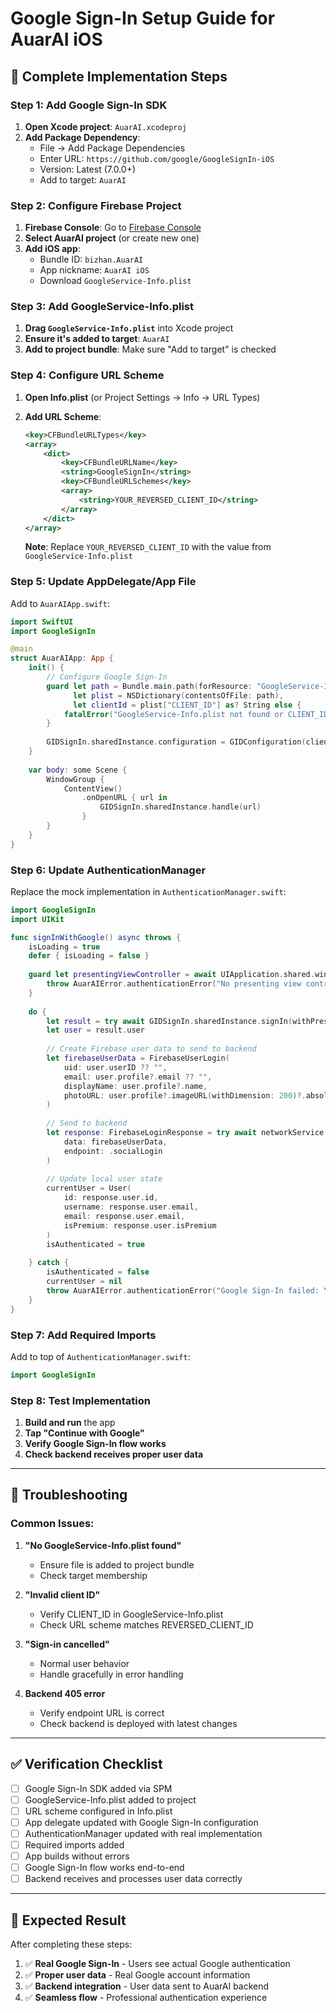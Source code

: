 # Google Sign-In Setup Guide for AuarAI iOS

## 🚀 **Complete Implementation Steps**

### **Step 1: Add Google Sign-In SDK**

1. **Open Xcode project**: `AuarAI.xcodeproj`
2. **Add Package Dependency**:
   - File → Add Package Dependencies
   - Enter URL: `https://github.com/google/GoogleSignIn-iOS`
   - Version: Latest (7.0.0+)
   - Add to target: `AuarAI`

### **Step 2: Configure Firebase Project**

1. **Firebase Console**: Go to [Firebase Console](https://console.firebase.google.com/)
2. **Select AuarAI project** (or create new one)
3. **Add iOS app**:
   - Bundle ID: `bizhan.AuarAI`
   - App nickname: `AuarAI iOS`
   - Download `GoogleService-Info.plist`

### **Step 3: Add GoogleService-Info.plist**

1. **Drag `GoogleService-Info.plist`** into Xcode project
2. **Ensure it's added to target**: `AuarAI`
3. **Add to project bundle**: Make sure "Add to target" is checked

### **Step 4: Configure URL Scheme**

1. **Open Info.plist** (or Project Settings → Info → URL Types)
2. **Add URL Scheme**:
   ```xml
   <key>CFBundleURLTypes</key>
   <array>
       <dict>
           <key>CFBundleURLName</key>
           <string>GoogleSignIn</string>
           <key>CFBundleURLSchemes</key>
           <array>
               <string>YOUR_REVERSED_CLIENT_ID</string>
           </array>
       </dict>
   </array>
   ```
   
   **Note**: Replace `YOUR_REVERSED_CLIENT_ID` with the value from `GoogleService-Info.plist`

### **Step 5: Update AppDelegate/App File**

Add to `AuarAIApp.swift`:

```swift
import SwiftUI
import GoogleSignIn

@main
struct AuarAIApp: App {
    init() {
        // Configure Google Sign-In
        guard let path = Bundle.main.path(forResource: "GoogleService-Info", ofType: "plist"),
              let plist = NSDictionary(contentsOfFile: path),
              let clientId = plist["CLIENT_ID"] as? String else {
            fatalError("GoogleService-Info.plist not found or CLIENT_ID missing")
        }
        
        GIDSignIn.sharedInstance.configuration = GIDConfiguration(clientID: clientId)
    }
    
    var body: some Scene {
        WindowGroup {
            ContentView()
                .onOpenURL { url in
                    GIDSignIn.sharedInstance.handle(url)
                }
        }
    }
}
```

### **Step 6: Update AuthenticationManager**

Replace the mock implementation in `AuthenticationManager.swift`:

```swift
import GoogleSignIn
import UIKit

func signInWithGoogle() async throws {
    isLoading = true
    defer { isLoading = false }
    
    guard let presentingViewController = await UIApplication.shared.windows.first?.rootViewController else {
        throw AuarAIError.authenticationError("No presenting view controller")
    }
    
    do {
        let result = try await GIDSignIn.sharedInstance.signIn(withPresenting: presentingViewController)
        let user = result.user
        
        // Create Firebase user data to send to backend
        let firebaseUserData = FirebaseUserLogin(
            uid: user.userID ?? "",
            email: user.profile?.email ?? "",
            displayName: user.profile?.name,
            photoURL: user.profile?.imageURL(withDimension: 200)?.absoluteString
        )
        
        // Send to backend
        let response: FirebaseLoginResponse = try await networkService.post(
            data: firebaseUserData,
            endpoint: .socialLogin
        )
        
        // Update local user state
        currentUser = User(
            id: response.user.id,
            username: response.user.email,
            email: response.user.email,
            isPremium: response.user.isPremium
        )
        isAuthenticated = true
        
    } catch {
        isAuthenticated = false
        currentUser = nil
        throw AuarAIError.authenticationError("Google Sign-In failed: \(error.localizedDescription)")
    }
}
```

### **Step 7: Add Required Imports**

Add to top of `AuthenticationManager.swift`:
```swift
import GoogleSignIn
```

### **Step 8: Test Implementation**

1. **Build and run** the app
2. **Tap "Continue with Google"**
3. **Verify Google Sign-In flow works**
4. **Check backend receives proper user data**

---

## 🔧 **Troubleshooting**

### **Common Issues:**

1. **"No GoogleService-Info.plist found"**
   - Ensure file is added to project bundle
   - Check target membership

2. **"Invalid client ID"**
   - Verify CLIENT_ID in GoogleService-Info.plist
   - Check URL scheme matches REVERSED_CLIENT_ID

3. **"Sign-in cancelled"**
   - Normal user behavior
   - Handle gracefully in error handling

4. **Backend 405 error**
   - Verify endpoint URL is correct
   - Check backend is deployed with latest changes

---

## ✅ **Verification Checklist**

- [ ] Google Sign-In SDK added via SPM
- [ ] GoogleService-Info.plist added to project
- [ ] URL scheme configured in Info.plist
- [ ] App delegate updated with Google Sign-In configuration
- [ ] AuthenticationManager updated with real implementation
- [ ] Required imports added
- [ ] App builds without errors
- [ ] Google Sign-In flow works end-to-end
- [ ] Backend receives and processes user data correctly

---

## 🎯 **Expected Result**

After completing these steps:
1. ✅ **Real Google Sign-In** - Users see actual Google authentication
2. ✅ **Proper user data** - Real Google account information
3. ✅ **Backend integration** - User data sent to AuarAI backend
4. ✅ **Seamless flow** - Professional authentication experience 